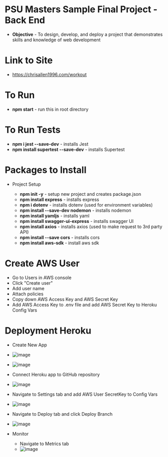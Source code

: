 # PSU Masters Sample Final Project - Back End

- **Objective** - To design, develop, and deploy a project that demonstrates skills and knowledge of web development

# Link to Site

- https://chrisallen1996.com/workout

# To Run

- **npm start** - run this in root directory

# To Run Tests
- **npm i jest --save-dev** - installs Jest
- **npm install supertest --save-dev** - installs Supertest

# Packages to Install

- Project Setup

  - **npm init -y** - setup new project and creates package.json
  - **npm install express** - installs express
  - **npm i dotenv** - installs dotenv (used for environment variables)
  - **npm install --save-dev nodemon** - installs nodemon
  - **npm install yamljs** - installs yaml
  - **npm install swagger-ui-express** - installs swagger UI
  - **npm install axios** - installs axios (used to make request to 3rd party API)
  - **npm install --save cors** - installs cors
  - **npm install aws-sdk** - install aws sdk

# Create AWS User

- Go to Users in AWS console
- Click "Create user"
- Add user name
- Attach policies
- Copy down AWS Access Key and AWS Secret Key
- Add AWS Access Key to .env file and add AWS Secret Key to Heroku Config Vars

# Deployment Heroku

- Create New App
- ![image](https://github.com/user-attachments/assets/551bf844-fe14-4d2c-a17b-dfa47b6aa0f3)
- ![image](https://github.com/user-attachments/assets/d1fa73ce-9920-41f9-85e4-1cac27c89519)
- Connect Heroku app to GitHub repository
- ![image](https://github.com/user-attachments/assets/a1083f4e-051e-41d4-99b7-795d73140084)
- Navigate to Settings tab and add AWS User SecretKey to Config Vars
- ![image](https://github.com/user-attachments/assets/ce68dcf2-6aa1-4c73-8c79-7adbb4cc4768)
- Navigate to Deploy tab and click Deploy Branch
- ![image](https://github.com/user-attachments/assets/c79e615a-bfd1-4d25-b074-21f48f43d01f)

- Monitor
  - Navigate to Metrics tab
  - ![image](https://github.com/user-attachments/assets/3e7b2f71-d25d-4a59-83c0-3f9c09435da0)

